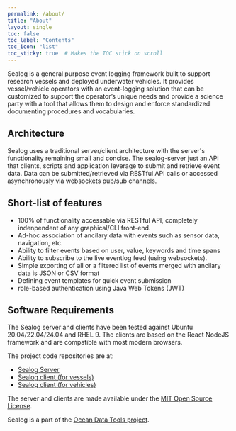 ```yaml
---
permalink: /about/
title: "About"
layout: single
toc: false
toc_label: "Contents"
toc_icon: "list"
toc_sticky: true  # Makes the TOC stick on scroll
---
```


Sealog is a general purpose event logging framework built to support research vessels and deployed underwater vehicles.
It provides vessel/vehicle operators with an event-logging solution that can be customized to support the operator’s unique needs and provide a science party with a tool that allows them to design and enforce standardized documenting procedures and vocabularies. 

## Architecture

Sealog uses a traditional server/client architecture with the server's functionality remaining small and concise.  The sealog-server just an API that clients, scripts and application leverage to submit and retrieve event data.  Data can be submitted/retrieved via RESTful API calls or accessed asynchronously via websockets pub/sub channels.

## Short-list of features

 - 100% of functionality accessable via RESTful API, completely indenpendent of any graphical/CLI front-end.
 - Ad-hoc association of ancilary data with events such as sensor data, navigation, etc. 
 - Ability to filter events based on user, value, keywords and time spans
 - Ability to subscribe to the live eventlog feed (using websockets).
 - Simple exporting of all or a filtered list of events merged with ancilary data is JSON or CSV format
 - Defining event templates for quick event submission
 - role-based authentication using Java Web Tokens (JWT)

## Software Requirements

The Sealog server and clients have been tested against Ubuntu 20.04/22.04/24.04 and RHEL 9.  The clients are based on the React NodeJS framework and are compatible with most modern browsers.

The project code repositories are at:
 - [Sealog Server](https://github.com/oceandatatools/sealog-server)
 - [Sealog client (for vessels)](https://github.com/oceandatatools/sealog-client-vessel)
 - [Sealog client (for vehicles)](https://github.com/oceandatatools/sealog-client-vehicle)

The server and clients are made available under the [MIT Open Source License](https://opensource.org/license/mit).

Sealog is a part of the [Ocean Data Tools project](http://oceandata.tools).